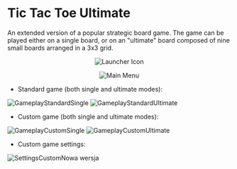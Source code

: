 # Tic Tac Toe Ultimate

An extended version of a popular strategic board game. The game can be played either on a single board, or on an "ultimate" board composed of nine small boards arranged in a 3x3 grid.



<p align="center">
  <img src="https://i.imgur.com/6NiMFim.png" alt="Launcher Icon"/>
</p>

<p align="center">
  <img src="https://i.imgur.com/ZioPeDN.jpg" alt="Main Menu"/>
</p>

* Standard game (both single and ultimate modes):

![GameplayStandardSingle](https://i.imgur.com/hJ6ieur.jpg)  ![GameplayStandardUltimate](https://i.imgur.com/Jq7JYSZ.jpg)

* Custom game (both single and ultimate modes):

![GameplayCustomSingle](https://i.imgur.com/zT5321V.jpg)  ![GameplayCustomUltimate](https://i.imgur.com/Ltb8fYS.jpg)

* Custom game settings:

![SettingsCustom](https://i.imgur.com/SgprZls.jpg)Nowa wersja
